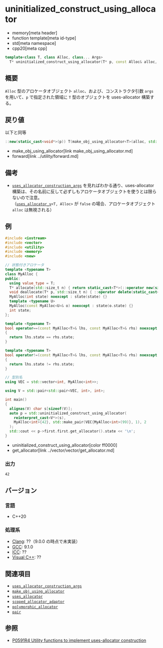 # uninitialized_construct_using_allocator
* memory[meta header]
* function template[meta id-type]
* std[meta namespace]
* cpp20[meta cpp]

```cpp
template<class T, class Alloc, class... Args>
  T* uninitialized_construct_using_allocator(T* p, const Alloc& alloc, Args&&... args);
```

## 概要
`Alloc` 型のアロケータオブジェクト `alloc`、および、コンストラクタ引数 `args` を用いて、`p` で指定された領域に `T` 型のオブジェクトを uses-allocator 構築する。


## 戻り値
以下と同等

```cpp
::new(static_cast<void*>(p)) T(make_obj_using_allocator<T>(alloc, std::forward<Args>(args)...))
```
* make_obj_using_allocator[link make_obj_using_allocator.md]
* forward[link ../utility/forward.md]


## 備考
- [`uses_allocator_construction_args`](uses_allocator_construction_args.md) を見ればわかる通り、uses-allocator 構築は、その名前に反して必ずしもアロケータオブジェクトを使うとは限らないので注意。  
	（[`uses_allocator_v`](uses_allocator.md)`<T, Alloc>` が `false` の場合、アロケータオブジェクト `alloc` は無視される）


## 例
```cpp example
#include <iostream>
#include <vector>
#include <utility>
#include <memory>
#include <new>

// 状態付きアロケータ
template <typename T>
class MyAlloc {
public:
  using value_type = T;
  T* allocate(std::size_t n) { return static_cast<T*>(::operator new(sizeof(T) * n)); }
  void deallocate(T* p, std::size_t n) { ::operator delete(static_cast<void*>(p), sizeof(T) * n); }
  MyAlloc(int state) noexcept : state(state) {}
  template <typename U>
  MyAlloc(const MyAlloc<U>& o) noexcept : state(o.state) {}
  int state;
};

template <typename T>
bool operator==(const MyAlloc<T>& lhs, const MyAlloc<T>& rhs) noexcept
{
  return lhs.state == rhs.state;
}

template <typename T>
bool operator!=(const MyAlloc<T>& lhs, const MyAlloc<T>& rhs) noexcept
{
  return lhs.state != rhs.state;
}

// 型別名
using VEC = std::vector<int, MyAlloc<int>>;

using V = std::pair<std::pair<VEC, int>, int>;

int main()
{
  alignas(V) char s[sizeof(V)];
  auto p = std::uninitialized_construct_using_allocator(
    reinterpret_cast<V*>(s),
    MyAlloc<int>{42}, std::make_pair(VEC{MyAlloc<int>(99)}, 1), 2
  );
  std::cout << p->first.first.get_allocator().state << '\n';
}
```
* uninitialized_construct_using_allocator[color ff0000]
* get_allocator[link ../vector/vector/get_allocator.md]

### 出力
```
42
```


## バージョン
### 言語
- C++20

### 処理系
- [Clang](/implementation.md#clang): ??（9.0.0 の時点で未実装）
- [GCC](/implementation.md#gcc): 9.1.0
- [ICC](/implementation.md#icc): ??
- [Visual C++](/implementation.md#visual_cpp): ??


## 関連項目
- [`uses_allocator_construction_args`](uses_allocator_construction_args.md)
- [`make_obj_using_allocator`](make_obj_using_allocator.md)
- [`uses_allocator`](uses_allocator.md)
- [`scoped_allocator_adaptor`](../scoped_allocator/scoped_allocator_adaptor.md)
- [`polymorphic_allocator`](../memory_resource/polymorphic_allocator.md)
- [`pair`](../utility/pair.md)


## 参照
- [P0591R4 Utility functions to implement uses-allocator construction](http://www.open-std.org/jtc1/sc22/wg21/docs/papers/2018/p0591r4.pdf)
